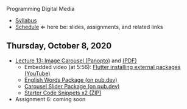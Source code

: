 Programming Digital Media

- [Syllabus](syllabus.md)
- [Schedule](schedule.md)   &lArr; here be: slides, assignments, and related links

## Thursday, October 8, 2020

- [Lecture 13: Image Carousel (Panopto)](https://rochester.hosted.panopto.com/Panopto/Pages/Viewer.aspx?id=a7d93632-1b91-41cc-934e-ac4e0108bd00) and [(PDF)](13-image-carousel/using-packages.pdf)
  - Embedded video (at 5:56): [Flutter installing external packages (YouTube)](https://www.youtube.com/watch?v=OYCyUV5919o)
  - [English Words Package (on pub.dev)](https://pub.dev/packages/english_words)
  - [Carousel Slider Package (on pub.dev)](https://pub.dev/packages/carousel_slider)
  - [Starter Code Snippets x2 (ZIP)](13-image-carousel/starter-code-snippets.zip)
- Assignment 6: coming soon


